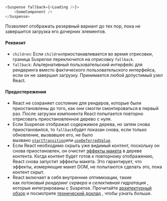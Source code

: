```js
<Suspense fallback={<Loading />}>  
	<SomeComponent />  
</Suspense>
```

Позволяет отображать резервный вариант до тех пор, пока не завершится загрузка его дочерних элементов.

#### Реквизит[](https://react.dev/reference/react/Suspense#props "Ссылка для реквизита")

- `children`:  Если `children`приостанавливается во время отрисовки, граница Suspense переключится на отрисовку `fallback`.
- `fallback`: Альтернативный пользовательский интерфейс для рендеринга вместо фактического пользовательского интерфейса, если он не завершил загрузку. Принимается любой допустимый узел React. 

#### Предостережения[](https://react.dev/reference/react/Suspense#caveats "Ссылка для предостережений")

- React не сохраняет состояние для рендеров, которые были приостановлены до того, как они смогли смонтироваться в первый раз. После загрузки компонента React попытается повторно отрисовать приостановленное дерево с нуля.
- Если Suspense отображал содержимое дерева, но затем снова приостановился, то `fallback`будет показан снова, если только обновление, вызвавшее его, не было вызвано [`startTransition`](https://react.dev/reference/react/startTransition)или [`useDeferredValue`](https://react.dev/reference/react/useDeferredValue).
- Если React необходимо скрыть уже видимый контент, поскольку он снова приостановлен, он очистит [эффекты макета](https://react.dev/reference/react/useLayoutEffect) в дереве контента. Когда контент будет готов к повторному отображению, React снова запустит эффекты макета. Это гарантирует, что эффекты, измеряющие макет DOM, не попытаются сделать это, пока контент скрыт.
- React включает в себя внутренние оптимизации, такие как _потоковый рендеринг сервера_ и _селективная гидратация_ , которые интегрированы с Suspense. Прочитайте [архитектурный обзор](https://github.com/reactwg/react-18/discussions/37) и посмотрите [технический доклад](https://www.youtube.com/watch?v=pj5N-Khihgc) , чтобы узнать больше.